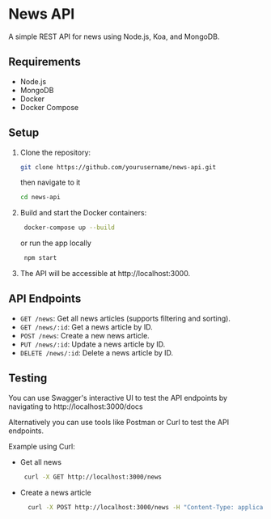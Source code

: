 # News API

A simple REST API for news using Node.js, Koa, and MongoDB.

## Requirements

- Node.js
- MongoDB
- Docker
- Docker Compose

## Setup

1. Clone the repository:
   ```bash
   git clone https://github.com/yourusername/news-api.git
   ```
    then navigate to it

   ```bash
   cd news-api
   ```

2. Build and start the Docker containers:
   ```bash
    docker-compose up --build
    ```
   or run the app locally
   ```bash
    npm start
    ```
   
3. The API will be accessible at http://localhost:3000.

## API Endpoints

- `GET /news`: Get all news articles (supports filtering and sorting).
- `GET /news/:id`: Get a news article by ID.
- `POST /news`: Create a new news article.
- `PUT /news/:id`: Update a news article by ID.
- `DELETE /news/:id`: Delete a news article by ID.

## Testing
You can use Swagger's interactive UI to test the API endpoints by navigating to http://localhost:3000/docs

Alternatively you can use tools like Postman or Curl to test the API endpoints.

Example using Curl:

- Get all news
   ```bash
    curl -X GET http://localhost:3000/news
  ```

- Create a news article
  ```bash
    curl -X POST http://localhost:3000/news -H "Content-Type: application/json" -d '{"date":"2024-06-26","title":"New Article","shortDescription":"This is a short description","text":"This is the full text"}'
   ```